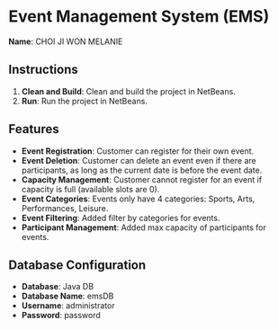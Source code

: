 # Event Management System (EMS)

**Name**: CHOI JI WON MELANIE

## Instructions

1. **Clean and Build**: Clean and build the project in NetBeans.
2. **Run**: Run the project in NetBeans.

## Features

- **Event Registration**: Customer can register for their own event.
- **Event Deletion**: Customer can delete an event even if there are participants, as long as the current date is before the event date.
- **Capacity Management**: Customer cannot register for an event if capacity is full (available slots are 0).
- **Event Categories**: Events only have 4 categories: Sports, Arts, Performances, Leisure.
- **Event Filtering**: Added filter by categories for events.
- **Participant Management**: Added max capacity of participants for events.

## Database Configuration

- **Database**: Java DB
- **Database Name**: emsDB
- **Username**: administrator
- **Password**: password
